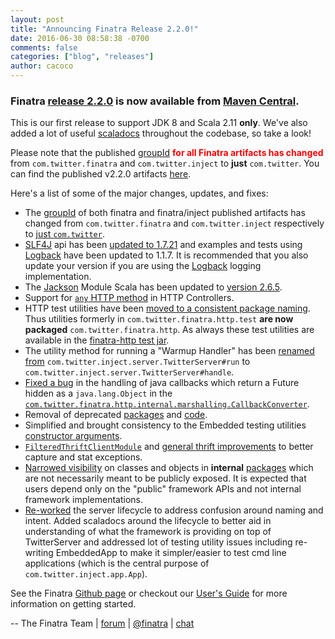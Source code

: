 ```yaml
---
layout: post
title: "Announcing Finatra Release 2.2.0!"
date: 2016-06-30 08:58:38 -0700
comments: false
categories: ["blog", "releases"]
author: cacoco
---
```


###  Finatra [release 2.2.0](https://github.com/twitter/finatra/releases/tag/finatra-2.2.0) is now available from [Maven Central][maven-central].

This is our first release to support JDK 8 and Scala 2.11 **only**. We've also added a lot of useful [scaladocs](finatra/docs/index.html) throughout the codebase, so take a look!

Please note that the published  [groupId](https://maven.apache.org/guides/mini/guide-naming-conventions.html) <font color='red'><strong>for all Finatra artifacts has changed</strong></font> from `com.twitter.finatra` and `com.twitter.inject` to **just** `com.twitter`. You can find the published v2.2.0 artifacts [here][maven-central].

Here's a list of some of the major changes, updates, and fixes:

- The [groupId](https://maven.apache.org/guides/mini/guide-naming-conventions.html) of both finatra and finatra/inject published artifacts has changed from `com.twitter.finatra` and `com.twitter.inject` respectively to [just `com.twitter`](https://github.com/twitter/finatra/commit/7f25e3c51c368f901538e38959656fbf1cf45e76).
- [SLF4J](https://www.slf4j.org/) api has been [updated to 1.7.21](https://github.com/twitter/finatra/commit/a174f36638919887ef052bbdd3443b1c58869b43) and examples and tests using [Logback][logback] have been updated to 1.1.7. It is recommended that you also update your version if you are using the [Logback][logback] logging implementation.
- The [Jackson](https://github.com/FasterXML/jackson-module-scala) Module Scala has been updated to [version 2.6.5](https://github.com/twitter/finatra/commit/bb1288a84f8fc4d98919ceb35aab35f69200167c).
- Support for [`any` HTTP method](https://github.com/twitter/finatra/commit/7123ba1122cbb60c8be509205a95d2b587942360) in HTTP Controllers.
- HTTP test utilities have been [moved to a consistent package naming](https://github.com/twitter/finatra/commit/e61e6e309c2cc892306d0f93f9d4bc4b5605b020). Thus utilities formerly in `com.twitter.finatra.http.test` **are now packaged** `com.twitter.finatra.http`. As always these test utilities are available in the [finatra-http test jar](https://oss.sonatype.org/#nexus-search;gav~com.twitter~finatra-http_2.11~2.2.0~~tests).
- The utility method for running a "Warmup Handler" has been [renamed from](https://github.com/twitter/finatra/commit/01f20ee9145b369220f0926ecafb3de523aebec6) `com.twitter.inject.server.TwitterServer#run` to `com.twitter.inject.server.TwitterServer#handle`.
- [Fixed a bug](https://github.com/twitter/finatra/commit/b6e65310997c4ea3c6d24ac24cbf3f1c6395ce1d) in the handling of java callbacks which return a Future hidden as a `java.lang.Object` in the [`com.twitter.finatra.http.internal.marshalling.CallbackConverter`](https://github.com/twitter/finatra/blob/develop/http/src/main/scala/com/twitter/finatra/http/internal/marshalling/CallbackConverter.scala).
- Removal of deprecated [packages](https://github.com/twitter/finatra/commit/f4334a0dc265e4b0b5cbd35ccf225f1dae109888) and [code](https://github.com/twitter/finatra/commit/e143bb075a1954eef605d332af7994cdbbbc38c7).
- Simplified and brought consistency to the Embedded testing utilities [constructor arguments](https://github.com/twitter/finatra/commit/5915a9818851386f0416f27943766255f80d2912).
- [`FilteredThriftClientModule`](https://github.com/twitter/finatra/commit/a7650fefe3787fad7dc45af50a48bcd376ebc56f) and [general thrift improvements](https://github.com/twitter/finatra/commit/d0ae1d9a0e17f6b9b11edfc9765ed1f659805dc8) to better capture and stat exceptions.
- [Narrowed visibility](https://github.com/twitter/finatra/commit/a3275378ae96b1a4d3af5f6ab81115eba247a0eb) on classes and objects in **internal** [packages](https://github.com/twitter/finatra/tree/develop/http/src/main/scala/com/twitter/finatra/http/internal) which are not necessarily meant to be publicly exposed. It is expected that users depend only on the "public" framework APIs and not internal framework implementations.
- [Re-worked](https://github.com/twitter/finatra/commit/b8f9b609f595ba7e6f996fd1f4c31d6933e6eb04) the server lifecycle to address confusion around naming and intent. Added scaladocs around the lifecycle to better aid in understanding of what the framework is providing on top of TwitterServer and addressed lot of testing utility issues including re-writing EmbeddedApp to make it simpler/easier to test cmd line applications (which is the central purpose of `com.twitter.inject.app.App`).

See the Finatra [Github page](https://github.com/twitter/finatra) or checkout our [User's Guide][user-guide] for more information on getting started.

-- The Finatra Team | [forum](https://groups.google.com/forum/#!forum/finatra-users) | [@finatra](https://twitter.com/finatra) | [chat](https://gitter.im/twitter/finatra)

[maven-central]: https://search.maven.org/#search%7Cga%7C1%7Cg%3A%22com.twitter%22%20AND%20v%3A%222.2.0%22
[logback]: https://logback.qos.ch/
[user-guide]: /finatra/user-guide/index.html
